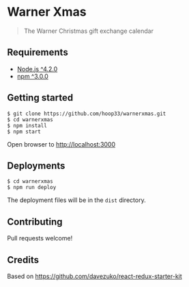 # Warner Xmas

> The Warner Christmas gift exchange calendar

## Requirements

- [Node.js ^4.2.0](https://nodejs.org/en/)
- [npm ^3.0.0](https://www.npmjs.com/)

## Getting started

```shell
$ git clone https://github.com/hoop33/warnerxmas.git
$ cd warnerxmas
$ npm install
$ npm start
```

Open browser to <http://localhost:3000>

## Deployments

```shell
$ cd warnerxmas
$ npm run deploy
```

The deployment files will be in the `dist` directory.

## Contributing

Pull requests welcome!

## Credits

Based on <https://github.com/davezuko/react-redux-starter-kit>
